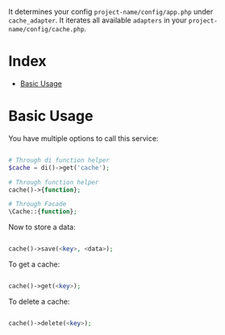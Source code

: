 It determines your config `project-name/config/app.php` under `cache_adapter`. It iterates all available `adapters` in your `project-name/config/cache.php`.

# Index
- [Basic Usage](#basic-usage)


<a name="basic-usage"></a>
# Basic Usage

You have multiple options to call this service:

```php

# Through di function helper
$cache = di()->get('cache');

# Through function helper
cache()->{function};

# Through Facade
\Cache::{function};
```

Now to store a data:

```php

cache()->save(<key>, <data>); 
```

To get a cache:

```php

cache()->get(<key>);
```

To delete a cache:

```php

cache()->delete(<key>);
```
